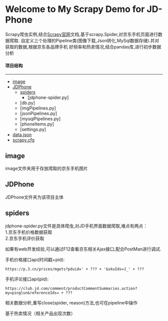 Welcome to My Scrapy Demo for JD-Phone
=============
Scrapy爬虫实例,结合[Scrapy官网][官网地址]文档,基于scrapy.Spider,对京东手机页面进行数据爬取.
自定义三个处理的Pipeline类(图像下载,Json转化,MySql数据存储).并对获取的数据,根据京东各品牌手机
好频率和热卖情况,结合pandas库,进行初步数据分析

[官网地址]: https://docs.scrapy.org/en/latest/intro/tutorial.html     "Scrapy官网"

#### 项目结构
-------------
- [image](#image)
- [JDPhone](#JDPhone)
    - [spiders](#spiders)
       - [jdphone-spider.py]   
    - [db.py]
    - [imgPipelines.py]
    - [jsonPipelines.py]
    - [mysqlPipelines.py]
    - [phoneItems.py]
    - [settings.py]
- [data.json](#data.json)
- [scrapy.cfg](#scrapy.cfg)

## image

image文件夹用于存放爬取的京东手机图片


## JDPhone

JDPhone文件夹为该项目主体

## spiders

jdphone-spider.py文件是具体爬虫,对JD手机界面数据爬取,难点有两点：</br>
1.京东手机价格数据获取</br>
2.京东手机评价获取</br>

如果有web开发经验,可以通过F12查看京东相关Ajax接口,配合PostMan进行调试.

手机价格接口api(时间戳+pid):
````
https://p.3.cn/prices/mgets?pduid=' + ??? + '&skuIds=J_' + ???
````
手机评论接口api(pid):
````
https://club.jd.com/comment/productCommentSummaries.action?my=pinglun&referenceIds= + ???
````

相关数据分析,重写close(spider, reason)方法,也可在pipeline中操作

基于热卖情况（相关产品出现次数）







